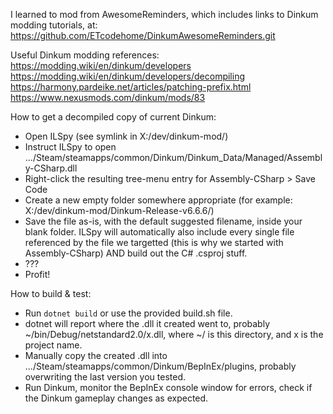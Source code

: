 I learned to mod from AwesomeReminders, which includes links to Dinkum modding tutorials, at:
https://github.com/ETcodehome/DinkumAwesomeReminders.git

Useful Dinkum modding references:
https://modding.wiki/en/dinkum/developers
https://modding.wiki/en/dinkum/developers/decompiling
https://harmony.pardeike.net/articles/patching-prefix.html
https://www.nexusmods.com/dinkum/mods/83

How to get a decompiled copy of current Dinkum:
- Open ILSpy (see symlink in X:/dev/dinkum-mod/)
- Instruct ILSpy to open .../Steam/steamapps/common/Dinkum/Dinkum_Data/Managed/Assembly-CSharp.dll
- Right-click the resulting tree-menu entry for Assembly-CSharp > Save Code
- Create a new empty folder somewhere appropriate (for example: X:/dev/dinkum-mod/Dinkum-Release-v6.6.6/)
- Save the file as-is, with the default suggested filename, inside your blank folder. ILSpy will automatically also include every single file referenced by the file we targetted (this is why we started with Assembly-CSharp) AND build out the C# .csproj stuff.
- ???
- Profit!

How to build & test:
- Run `dotnet build` or use the provided build.sh file.
- dotnet will report where the .dll it created went to, probably ~/bin/Debug/netstandard2.0/x.dll, where ~/ is this directory, and x is the project name.
- Manually copy the created .dll into .../Steam/steamapps/common/Dinkum/BepInEx/plugins, probably overwriting the last version you tested.
- Run Dinkum, monitor the BepInEx console window for errors, check if the Dinkum gameplay changes as expected.